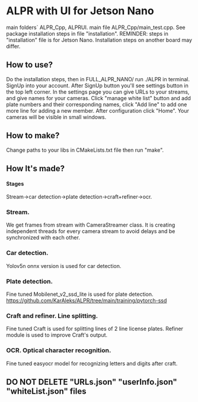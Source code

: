 # ALPR with UI for Jetson Nano
main folders` ALPR_Cpp, ALPRUI.
main file ALPR_Cpp/main_test.cpp.
See package installation steps in file "installation". 
REMINDER: steps in "installation" file is for Jetson Nano. Installation steps on another board may differ.

## How to use?
Do the installation steps, then in FULL_ALPR_NANO/ run ./ALPR in terminal.
SignUp into your account. After SignUp button you'll see settings button in the top left corner. In the settings page you
can give URLs to your streams, and give names for your cameras. Click "manage white list" button and add plate numbers and their corresponding names, click "Add line" to add one more line for adding a new member. After configuration click "Home". Your cameras will be visible in small windows.

## How to make?
Change paths to your libs in CMakeLists.txt file then run "make".

## How It's made?
#### Stages
Stream->car detection->plate detection->craft+refiner->ocr.

### Stream.
We get frames from stream with CameraStreamer class. It is creating independent threads for every camera stream to avoid delays and be synchronized with each other.

### Car detection.
Yolov5n onnx version is used for car detection.

### Plate detection.
Fine tuned Mobilenet_v2_ssd_lite is used for plate detection. https://github.com/KarAleks/ALPR/tree/main/training/pytorch-ssd

### Craft and refiner. Line splitting.
Fine tuned Craft is used for splitting lines of 2 line license plates. Refiner module is used to improve Craft's output.

### OCR. Optical character recognition.
Fine tuned easyocr model for recognizing letters and digits after craft.

## DO NOT DELETE "URLs.json" "userInfo.json" "whiteList.json" files
